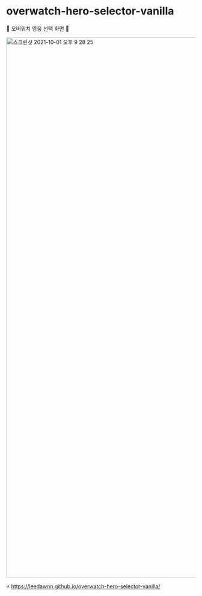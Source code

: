 # overwatch-hero-selector-vanilla
👾 오버워치 영웅 선택 화면 👾

<img width="1434" alt="스크린샷 2021-10-01 오후 9 28 25" src="https://user-images.githubusercontent.com/37058720/135619750-b793ea95-7d30-409e-a8e9-6152d2390e61.png">


⚡️ https://leedawnn.github.io/overwatch-hero-selector-vanilla/
